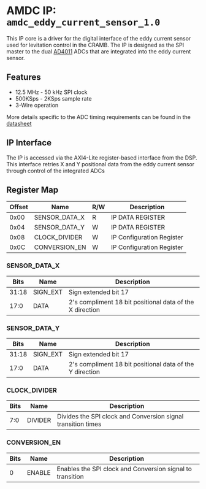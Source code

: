 # AMDC IP: `amdc_eddy_current_sensor_1.0`

This IP core is a driver for the digital interface of the eddy current sensor used for levitation control in the CRAMB. The IP is designed as the SPI master to the dual [AD4011](https://www.analog.com/media/en/technical-documentation/data-sheets/AD4003-4007-4011.pdf) ADCs that are integrated into the eddy current sensor.

## Features

- 12.5 MHz - 50 kHz SPI clock
- 500KSps - 2KSps sample rate
- 3-Wire operation 

More details specific to the ADC timing requirements can be found in the [datasheet](https://www.analog.com/media/en/technical-documentation/data-sheets/AD4003-4007-4011.pdf)
    
## IP Interface

The IP is accessed via the AXI4-Lite register-based interface from the DSP. This interface retries X and Y positional data from the eddy current sensor through control of the integrated ADCs

## Register Map

| Offset | Name | R/W | Description |
| -- | -- | -- | -- |
| 0x00 | SENSOR_DATA_X | R | IP DATA REGISTER |
| 0x04 | SENSOR_DATA_Y | W | IP DATA REGISTER |
| 0x08 | CLOCK_DIVIDER | W | IP Configuration Register |
| 0x0C | CONVERSION_EN | W | IP Configuration Register |


### SENSOR_DATA_X
| Bits | Name | Description |
| -- | -- | -- |
| 31:18 | SIGN_EXT | Sign extended bit 17 |
| 17:0  | DATA | 2's compliment 18 bit positional data of the X direction |

### SENSOR_DATA_Y
| Bits | Name | Description |
| -- | -- | -- |
| 31:18 | SIGN_EXT | Sign extended bit 17 |
| 17:0  | DATA | 2's compliment 18 bit positional data of the Y direction |

### CLOCK_DIVIDER
| Bits | Name | Description |
| -- | -- | -- |
| 7:0 | DIVIDER | Divides the SPI clock and Conversion signal transition times |

### CONVERSION_EN
| Bits | Name | Description |
| -- | -- | -- |
| 0 | ENABLE | Enables the SPI clock and Conversion signal to transition |





